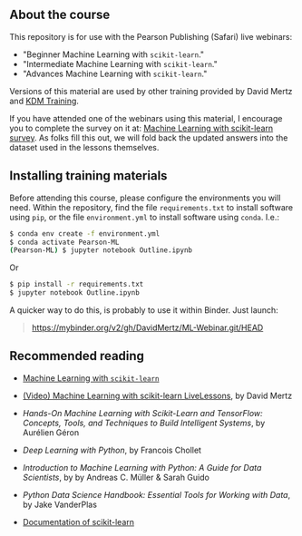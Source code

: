 ## About the course

This repository is for use with the Pearson Publishing (Safari) live webinars:

* "Beginner Machine Learning with `scikit-learn`."
* "Intermediate Machine Learning with `scikit-learn`."
* "Advances Machine Learning with `scikit-learn`."

Versions of this material are used by other training provided by David Mertz
and [KDM Training](http://kdm.training).

If you have attended one of the webinars using this material, I encourage you
to complete the survey on it at: [Machine Learning with scikit-learn
survey](https://goo.gl/pghpzD).  As folks fill this out, we will fold back the
updated answers into the dataset used in the lessons themselves.

## Installing training materials

Before attending this course, please configure the environments you will need.
Within the repository, find the file `requirements.txt` to install software
using `pip`, or the file `environment.yml` to install software using `conda`.
I.e.:

```bash
$ conda env create -f environment.yml
$ conda activate Pearson-ML
(Pearson-ML) $ jupyter notebook Outline.ipynb
```

Or

```bash
$ pip install -r requirements.txt
$ jupyter notebook Outline.ipynb
```

A quicker way to do this, is probably to use it within Binder.  Just launch:

> https://mybinder.org/v2/gh/DavidMertz/ML-Webinar.git/HEAD

## Recommended reading

* [Machine Learning with `scikit-learn`](https://github.com/DavidMertz/ML-Webinar)

* [(Video) Machine Learning with scikit-learn LiveLessons](https://www.oreilly.com/library/view/machine-learning-with/9780135474198/), by David Mertz

* _Hands-On Machine Learning with Scikit-Learn and TensorFlow: Concepts, Tools, 
  and Techniques to Build Intelligent Systems_, by Aurélien Géron

* _Deep Learning with Python_, by Francois Chollet

* _Introduction to Machine Learning with Python: A Guide for Data Scientists_, 
  by by Andreas C. Müller & Sarah Guido 

* _Python Data Science Handbook: Essential Tools for Working with Data_, 
  by Jake VanderPlas

* [Documentation of scikit-learn](https://scikit-learn.org/stable/documentation.html)
